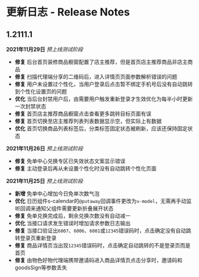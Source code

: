 # 更新日志 - Release Notes

## 1.2111.1

**2021年11月29日** *预上线测试阶段*

+ **修复** 后台首页装修商品橱窗配置了店主推荐，但是首页店主推荐商品非店主商品
+ **修复** 扫描代理端分享的二维码后，进入详情页页面参数解析错误的问题
+ **修复** 用户未设置过个性化，当用户登录后点击暂不绑定手机号后没有自动跳转到个性化设置页的问题
+ **优化** 当后台封禁用户后，由需要用户触发重新登录才生效优化为每半小时更新一次封禁状态
+ **修复** 首页店主推荐商品橱窗点击查看更多跳转目标页面有误
+ **修复** 首页切换至店主推荐列表列表数据显示空，但实际上有数据
+ **优化** 首页切换商品列表标签后，分类标签固定状态被刷新，应该还保持固定状态

**2021年11月26日** *预上线测试阶段*

+ **修复** 免单中心兑换专区已失效状态文案显示错误
+ **修复** 主动登录后再从未设置个性化时没有自动跳转个性化页面

**2021年11月25日** *预上线测试阶段*

+ **新增** 免单中心增加今日免单次数气泡
+ **优化** 日历组件s-calendar的`@putaway`回调事件更改为`v-model`，无需再手动监听回调来通知父组件需要更新折叠展开状态
+ **修复** 免单兑换完成后，剩余兑换次数没有自动减一
+ **优化** 当接口请求发生错误时增加请求参数日志输出
+ **修复** 当接口验证出`6007`、`6006`、`6001`或`12345`错误码时，点击确定没有自动跳转登录页重新登录
+ **修复** 商品详情页当出现`12345`错误码时，点击确定自动跳转的不是登录页而是首页
+ **修复** 由物色好物代理端携带邀请码进入商品详情页点击分享时，邀请码和goodsSign等参数丢失